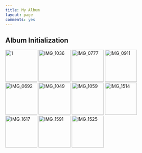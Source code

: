 ```yaml
---
title: My Album
layout: page
comments: yes
---
```

<link rel="stylesheet" href="../media/css/colorbox.css" />
<script src="../media/js/jquery.colorbox.js"></script>
<script>
$(document).ready(function(){
//Examples of how to assign the Colorbox event to elements
$(".group").colorbox({rel:'group', slideshow:true});  		
});
</script>	
<h2>Album Initialization</h2>
<a class="group" href="http://mitchief.org/media-files/photo/20130411-xuxiaoping/img_7108.jpg" title="http://mitchief.org"><img src="http://mitchief.org/media-files/photo/20130411-xuxiaoping/img_7108.jpg" width="100" alt="1"></a>
<a class="group" href="http://farm9.staticflickr.com/8277/8940631287_27a74a6419_z.jpg" title="IMG_1036 by Zhou Hao, on Flickr"><img src="http://farm9.staticflickr.com/8277/8940631287_27a74a6419_z.jpg" width="100" alt="IMG_1036"></a>
<a class="group" href="http://farm3.staticflickr.com/2805/8941252442_4f0aa5ef34_z.jpg" title="IMG_0777 by Zhou Hao, on Flickr"><img src="http://farm3.staticflickr.com/2805/8941252442_4f0aa5ef34_z.jpg" width="100" alt="IMG_0777"></a>
<a class="group" href="http://farm8.staticflickr.com/7317/8940631901_2f95a32e1c_z.jpg" title="IMG_0911 by Zhou Hao, on Flickr"><img src="http://farm8.staticflickr.com/7317/8940631901_2f95a32e1c_z.jpg" width="100" alt="IMG_0911"></a>
<a class="group" href="http://farm4.staticflickr.com/3670/8940634287_aa5e9ebc03_z.jpg" title="IMG_0692 by Zhou Hao, on Flickr"><img src="http://farm4.staticflickr.com/3670/8940634287_aa5e9ebc03_z.jpg" width="100" alt="IMG_0692"></a>
<a class="group" href="http://farm9.staticflickr.com/8558/8940637473_95631e1e55_z.jpg" title="IMG_1049 by Zhou Hao, on Flickr"><img src="http://farm9.staticflickr.com/8558/8940637473_95631e1e55_z.jpg" width="100" alt="IMG_1049"></a>
<a class="group" href="http://farm4.staticflickr.com/3776/8932722450_bc78269a8c_z.jpg" title="IMG_1059 by Zhou Hao, on Flickr"><img src="http://farm4.staticflickr.com/3776/8932722450_bc78269a8c_z.jpg" width="100" alt="IMG_1059"></a>
<a class="group" href="http://farm8.staticflickr.com/7401/9012278129_62064655ae_z.jpg" title="这个是我偷拍的"><img src="http://farm8.staticflickr.com/7401/9012278129_62064655ae_z.jpg" width="100" alt="IMG_1514"></a>
<a class="group" href="http://farm8.staticflickr.com/7287/9013458306_8611c50aa1_z.jpg" title="IMG_1617 by Zhou Hao, on Flickr"><img src="http://farm8.staticflickr.com/7287/9013458306_8611c50aa1_z.jpg" width="100" alt="IMG_1617"></a>
<a class="group" href="http://farm4.staticflickr.com/3762/9013457718_d657a045f5_z.jpg" title="IMG_1591 by Zhou Hao, on Flickr"><img src="http://farm4.staticflickr.com/3762/9013457718_d657a045f5_z.jpg" width="100" alt="IMG_1591"></a>
<a class="group" href="http://farm4.staticflickr.com/3813/9013455532_0cece4a13a_z.jpg" title="这个小家伙太活跃了"><img src="http://farm4.staticflickr.com/3813/9013455532_0cece4a13a_z.jpg" width="100" alt="IMG_1525"></a>
